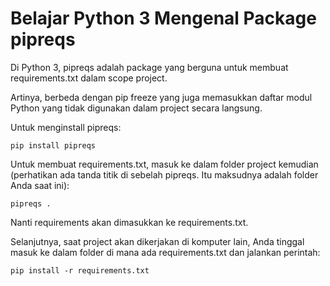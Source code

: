# Belajar Python 3 Mengenal Package pipreqs

Di Python 3, pipreqs adalah package yang berguna untuk membuat requirements.txt dalam scope project.

Artinya, berbeda dengan pip freeze yang juga memasukkan daftar modul Python yang tidak digunakan dalam project secara langsung.

Untuk menginstall pipreqs:

```
pip install pipreqs
```

Untuk membuat requirements.txt, masuk ke dalam folder project kemudian (perhatikan ada tanda titik di sebelah pipreqs. Itu maksudnya adalah folder Anda saat ini):

```
pipreqs .
```

Nanti requirements akan dimasukkan ke requirements.txt.

Selanjutnya, saat project akan dikerjakan di komputer lain, Anda tinggal masuk ke dalam folder di mana ada requirements.txt dan jalankan perintah:

```
pip install -r requirements.txt
```
